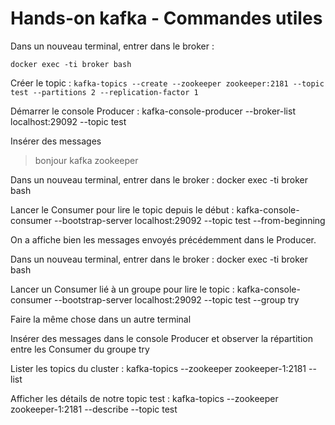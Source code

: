 # Hands-on kafka - Commandes utiles

Dans un nouveau terminal, entrer dans le broker :

`docker exec -ti broker bash`

Créer le topic :
`kafka-topics --create --zookeeper zookeeper:2181 --topic test --partitions 2 --replication-factor 1`

Démarrer le console Producer :
kafka-console-producer --broker-list localhost:29092 --topic test

Insérer des messages
> bonjour
> kafka
> zookeeper

Dans un nouveau terminal, entrer dans le broker :
docker exec -ti broker bash

Lancer le Consumer pour lire le topic depuis le début :
kafka-console-consumer --bootstrap-server localhost:29092 --topic test --from-beginning

On a affiche bien les messages envoyés précédemment dans le Producer.

Dans un nouveau terminal, entrer dans le broker :
docker exec -ti broker bash

Lancer un Consumer lié à un groupe pour lire le topic :
kafka-console-consumer --bootstrap-server localhost:29092 --topic test --group try

Faire la même chose dans un autre terminal

Insérer des messages dans le console Producer et observer la répartition entre les Consumer du groupe try

Lister les topics du cluster :
kafka-topics --zookeeper zookeeper-1:2181 --list

Afficher les détails de notre topic test :
kafka-topics --zookeeper zookeeper-1:2181 --describe --topic test


